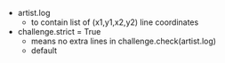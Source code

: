 * artist.log
    - to contain list of (x1,y1,x2,y2) line coordinates
* challenge.strict = True
    - means no extra lines in challenge.check(artist.log)
    - default
